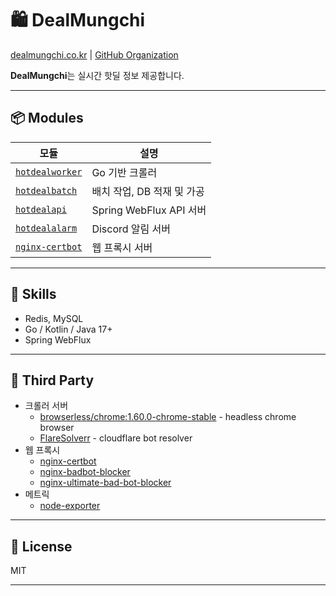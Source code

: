 # 🛍️ DealMungchi

[dealmungchi.co.kr](https://www.dealmungchi.co.kr) | [GitHub Organization](https://github.com/dealmungchi)

**DealMungchi**는 실시간 핫딜 정보 제공합니다.

---

## 📦 Modules

| 모듈 | 설명 |
|------|------|
| [`hotdealworker`](https://github.com/dealmungchi/hotdealworker) | Go 기반 크롤러 |
| [`hotdealbatch`](https://github.com/dealmungchi/hotdealbatch) | 배치 작업, DB 적재 및 가공 |
| [`hotdealapi`](https://github.com/dealmungchi/hotdealapi) | Spring WebFlux API 서버 |
| [`hotdealalarm`](https://github.com/dealmungchi/hotdealalarm) | Discord 알림 서버 |
| [`nginx-certbot`](https://github.com/dealmungchi/nginx-certbot) | 웹 프록시 서버 |

---

## 🚀 Skills

- Redis, MySQL
- Go / Kotlin / Java 17+
- Spring WebFlux

---

## 🔗 Third Party
- 크롤러 서버
  - [browserless/chrome:1.60.0-chrome-stable](https://github.com/browserless/browserless) - headless chrome browser
  - [FlareSolverr](ghcr.io/flaresolverr/flaresolverr:latest) - cloudflare bot resolver
- 웹 프록시
  - [nginx-certbot](https://github.com/wmnnd/nginx-certbot)
  - [nginx-badbot-blocker](https://github.com/mariusv/nginx-badbot-blocker)
  - [nginx-ultimate-bad-bot-blocker](https://github.com/mitchellkrogza/nginx-ultimate-bad-bot-blocker)
- 메트릭
  - [node-exporter](https://github.com/prometheus/node_exporter)
---

## 📄 License

MIT

---
